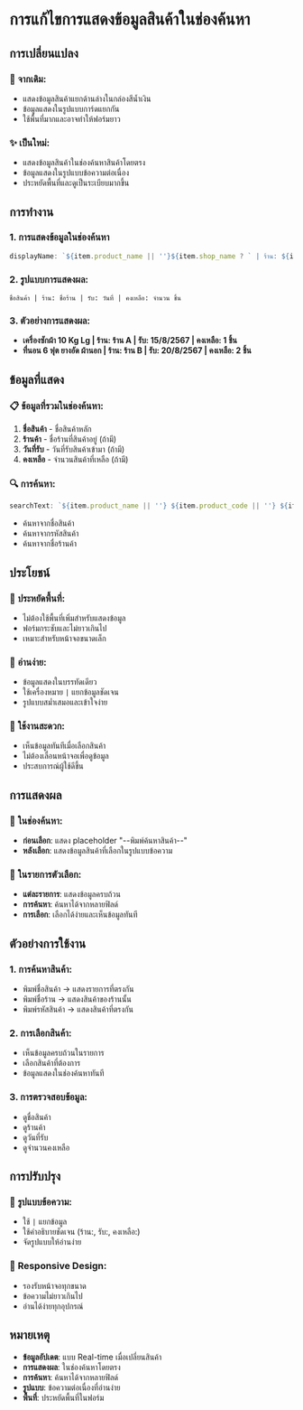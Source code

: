 # การแก้ไขการแสดงข้อมูลสินค้าในช่องค้นหา

## การเปลี่ยนแปลง

### 🔄 **จากเดิม**:
- แสดงข้อมูลสินค้าแยกด้านล่างในกล่องสีน้ำเงิน
- ข้อมูลแสดงในรูปแบบการ์ดแยกกัน
- ใช้พื้นที่มากและอาจทำให้ฟอร์มยาว

### ✨ **เป็นใหม่**:
- แสดงข้อมูลสินค้าในช่องค้นหาสินค้าโดยตรง
- ข้อมูลแสดงในรูปแบบข้อความต่อเนื่อง
- ประหยัดพื้นที่และดูเป็นระเบียบมากขึ้น

## การทำงาน

### 1. **การแสดงข้อมูลในช่องค้นหา**
```javascript
displayName: `${item.product_name || ''}${item.shop_name ? ` | ร้าน: ${item.shop_name}` : ''}${item.receive_date ? ` | รับ: ${new Date(item.receive_date).toLocaleDateString('th-TH')}` : ''}${item.remaining_quantity1 ? ` | คงเหลือ: ${item.remaining_quantity1} ชิ้น` : ''}`
```

### 2. **รูปแบบการแสดงผล**:
```
ชื่อสินค้า | ร้าน: ชื่อร้าน | รับ: วันที่ | คงเหลือ: จำนวน ชิ้น
```

### 3. **ตัวอย่างการแสดงผล**:
- **เครื่องซักผ้า 10 Kg Lg | ร้าน: ร้าน A | รับ: 15/8/2567 | คงเหลือ: 1 ชิ้น**
- **ที่นอน 6 ฟุต ยางอัด ผ้านอก | ร้าน: ร้าน B | รับ: 20/8/2567 | คงเหลือ: 2 ชิ้น**

## ข้อมูลที่แสดง

### 📋 **ข้อมูลที่รวมในช่องค้นหา**:
1. **ชื่อสินค้า** - ชื่อสินค้าหลัก
2. **ร้านค้า** - ชื่อร้านที่สินค้าอยู่ (ถ้ามี)
3. **วันที่รับ** - วันที่รับสินค้าเข้ามา (ถ้ามี)
4. **คงเหลือ** - จำนวนสินค้าที่เหลือ (ถ้ามี)

### 🔍 **การค้นหา**:
```javascript
searchText: `${item.product_name || ''} ${item.product_code || ''} ${item.shop_name || ''}`.trim()
```
- ค้นหาจากชื่อสินค้า
- ค้นหาจากรหัสสินค้า
- ค้นหาจากชื่อร้านค้า

## ประโยชน์

### 📱 **ประหยัดพื้นที่**:
- ไม่ต้องใช้พื้นที่เพิ่มสำหรับแสดงข้อมูล
- ฟอร์มกระชับและไม่ยาวเกินไป
- เหมาะสำหรับหน้าจอขนาดเล็ก

### 👀 **อ่านง่าย**:
- ข้อมูลแสดงในบรรทัดเดียว
- ใช้เครื่องหมาย `|` แยกข้อมูลชัดเจน
- รูปแบบสม่ำเสมอและเข้าใจง่าย

### 🔄 **ใช้งานสะดวก**:
- เห็นข้อมูลทันทีเมื่อเลือกสินค้า
- ไม่ต้องเลื่อนหน้าจอเพื่อดูข้อมูล
- ประสบการณ์ผู้ใช้ดีขึ้น

## การแสดงผล

### 🎯 **ในช่องค้นหา**:
- **ก่อนเลือก**: แสดง placeholder "--พิมพ์ค้นหาสินค้า--"
- **หลังเลือก**: แสดงข้อมูลสินค้าที่เลือกในรูปแบบข้อความ

### 📝 **ในรายการตัวเลือก**:
- **แต่ละรายการ**: แสดงข้อมูลครบถ้วน
- **การค้นหา**: ค้นหาได้จากหลายฟิลด์
- **การเลือก**: เลือกได้ง่ายและเห็นข้อมูลทันที

## ตัวอย่างการใช้งาน

### 1. **การค้นหาสินค้า**:
- พิมพ์ชื่อสินค้า → แสดงรายการที่ตรงกัน
- พิมพ์ชื่อร้าน → แสดงสินค้าของร้านนั้น
- พิมพ์รหัสสินค้า → แสดงสินค้าที่ตรงกัน

### 2. **การเลือกสินค้า**:
- เห็นข้อมูลครบถ้วนในรายการ
- เลือกสินค้าที่ต้องการ
- ข้อมูลแสดงในช่องค้นหาทันที

### 3. **การตรวจสอบข้อมูล**:
- ดูชื่อสินค้า
- ดูร้านค้า
- ดูวันที่รับ
- ดูจำนวนคงเหลือ

## การปรับปรุง

### 🎨 **รูปแบบข้อความ**:
- ใช้ `|` แยกข้อมูล
- ใช้คำอธิบายชัดเจน (ร้าน:, รับ:, คงเหลือ:)
- จัดรูปแบบให้อ่านง่าย

### 📱 **Responsive Design**:
- รองรับหน้าจอทุกขนาด
- ข้อความไม่ยาวเกินไป
- อ่านได้ง่ายทุกอุปกรณ์

## หมายเหตุ

- **ข้อมูลอัปเดต**: แบบ Real-time เมื่อเปลี่ยนสินค้า
- **การแสดงผล**: ในช่องค้นหาโดยตรง
- **การค้นหา**: ค้นหาได้จากหลายฟิลด์
- **รูปแบบ**: ข้อความต่อเนื่องที่อ่านง่าย
- **พื้นที่**: ประหยัดพื้นที่ในฟอร์ม
